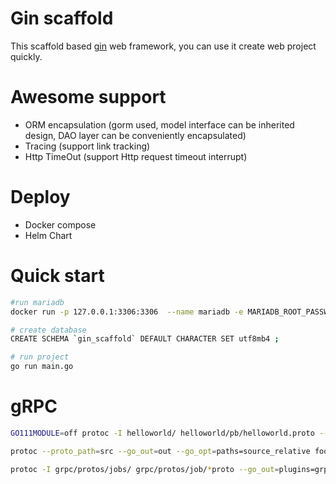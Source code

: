 # Gin scaffold
This scaffold based [gin](https://github.com/gin-gonic/gin) web framework, you can use it create web project quickly.

# Awesome support
- ORM encapsulation (gorm used, model interface can be inherited design, DAO layer can be conveniently encapsulated)
- Tracing (support link tracking)
- Http TimeOut (support Http request timeout interrupt)

# Deploy
- Docker compose
- Helm Chart

# Quick start

```sh
#run mariadb
docker run -p 127.0.0.1:3306:3306  --name mariadb -e MARIADB_ROOT_PASSWORD=root123 -d mariadb:10.2.38

# create database
CREATE SCHEMA `gin_scaffold` DEFAULT CHARACTER SET utf8mb4 ;

# run project
go run main.go

```

# gRPC

```sh
GO111MODULE=off protoc -I helloworld/ helloworld/pb/helloworld.proto --go_out=plugins=grpc:helloworld

protoc --proto_path=src --go_out=out --go_opt=paths=source_relative foo.proto bar/baz.proto

protoc -I grpc/protos/jobs/ grpc/protos/job/*proto --go_out=plugins=grpc:grpc/protos/job
```